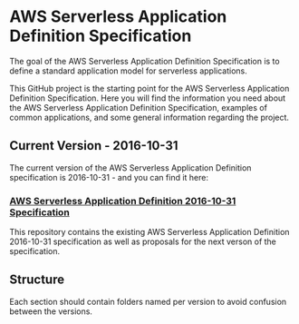 # AWS Serverless Application Definition Specification

The goal of the AWS Serverless Application Definition Specification is to define a standard application model for serverless applications.

This GitHub project is the starting point for the AWS Serverless Application Definition Specification. Here you will find the information you need about the AWS Serverless Application Definition Specification, examples of common applications, and some general information regarding the project.

## Current Version - 2016-10-31

The current version of the AWS Serverless Application Definition specification is 2016-10-31 - and you can find it here:

### [AWS Serverless Application Definition 2016-10-31 Specification](versions/2016-10-31.md)

This repository contains the existing AWS Serverless Application Definition 2016-10-31 specification as well as proposals for the next verson of the specification.

## Structure

Each section should contain folders named per version to avoid confusion between the versions.
